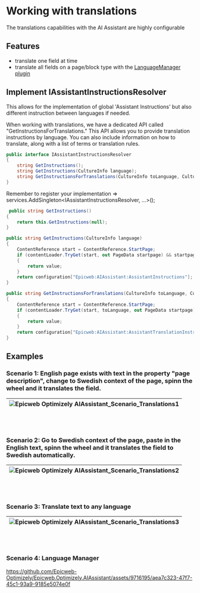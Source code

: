  # Working with translations

 The translations capabilities with the AI Assistant are highly configurable

 ## Features

 - translate one field at time
 - translate all fields on a page/block type with the [LanguageManager plugin](Translations-with-LanguageManager.md)

 ## Implement IAssistantInstructionsResolver

This allows for the implementation of global 'Assistant Instructions' but also different instruction between languages if needed. 

When working with translations, we have a dedicated API called "GetInstructionsForTranslations." This API allows you to provide translation instructions by language. You can also include information on how to translate, along with a list of terms or translation rules. 

```csharp
public interface IAssistantInstructionsResolver
{
    string GetInstructions();
    string GetInstructions(CultureInfo language);
    string GetInstructionsForTranslations(CultureInfo toLanguage, CultureInfo? fromLanguage = null);
}
```

Remember to register your implementation => services.AddSingleton<IAssistantInstructionsResolver, ...>();

```csharp
 public string GetInstructions()
{
    return this.GetInstructions(null);
}

public string GetInstructions(CultureInfo language)
{
    ContentReference start = ContentReference.StartPage;
    if (contentLoader.TryGet(start, out PageData startpage) && startpage.Property.TryGetPropertyValue("AssistantInstructions", out string value))
    {
        return value;
    }
    return configuration["Epicweb:AIAssistant:AssistantInstructions"];
}

public string GetInstructionsForTranslations(CultureInfo toLanguage, CultureInfo? fromLanguage = null)
{
    ContentReference start = ContentReference.StartPage;
    if (contentLoader.TryGet(start, toLanguage, out PageData startpage) && startpage.Property.TryGetPropertyValue("AssistantInstructions", out string value))
    {
        return value;
    }
    return configuration["Epicweb:AIAssistant:AssistantTranslationInstructions"];
}
```

## Examples

### **Scenario 1:** English page exists with text in the property "page description", change to Swedish context of the page, spinn the wheel and it translates the field.

| ![Epicweb Optimizely AIAssistant_Scenario_Translations1](https://github.com/Epicweb-Optimizely/Epicweb.Optimizely.AIAssistant/assets/9716195/5973da64-f645-43f0-93eb-6769bb1170fb) |
|-|

<br /><br />

### **Scenario 2:** Go to Swedish context of the page, paste in the English text, spinn the wheel and it translates the field to Swedish automatically.

| ![Epicweb Optimizely AIAssistant_Scenario_Translations2](https://github.com/Epicweb-Optimizely/Epicweb.Optimizely.AIAssistant/assets/9716195/110e46a3-0538-462e-adde-ea0e47ca0d98) |
|-|

<br /><br />

### **Scenario 3:** Translate text to any language

| ![Epicweb Optimizely AIAssistant_Scenario_Translations3](https://github.com/Epicweb-Optimizely/Epicweb.Optimizely.AIAssistant/assets/9716195/96da3776-8fde-4e4e-b81a-cb076d6ea8ae) |
|-|

<br /><br />

### **Scenario 4:** Language Manager

https://github.com/Epicweb-Optimizely/Epicweb.Optimizely.AIAssistant/assets/9716195/aea7c323-47f7-45c1-93a9-9185e5074e0f
